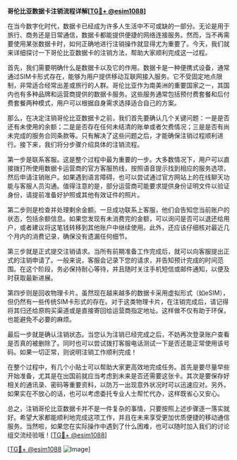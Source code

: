 **哥伦比亚数据卡注销流程详解[[TG💪+ @esim1088](https://t.me/s/esim1088)]**

在当今数字化时代，数据卡已经成为许多人生活中不可或缺的一部分。无论是用于旅行、商务还是日常通信，数据卡都能提供便捷的网络连接服务。然而，当不再需要使用某张数据卡时，如何正确地进行注销操作就显得尤为重要了。今天，我们就来详细探讨一下哥伦比亚数据卡的注销方法，帮助大家顺利完成这一过程。

首先，我们需要明确什么是数据卡以及它的作用。数据卡是一种便携式设备，通常通过SIM卡形式存在，能够为用户提供移动互联网接入服务。它不受固定地点限制，非常适合经常出差或旅行的人群。哥伦比亚作为南美洲的重要国家之一，其国内也有多种品牌和运营商提供的数据卡服务。这些服务通常包括预付费套餐和后付费套餐两种模式，用户可以根据自身需求选择适合自己的方案。

那么，在决定注销哥伦比亚数据卡之前，我们首先要确认几个关键问题：一是是否还有未使用的余额；二是是否存在任何未结清的账单或者欠费情况；三是是否有尚未完成的服务合同条款等。只有解决了这些问题之后，才能确保注销过程顺利进行。接下来，我们将分步骤介绍具体的注销流程。

第一步是联系客服。这是整个过程中最为重要的一步。大多数情况下，用户可以直接拨打所使用数据卡运营商的官方客服热线，按照语音提示找到相应的服务选项，然后申请注销账户。如果遇到语言障碍，也可以尝试通过官方网站上的在线聊天功能与客服人员沟通。值得注意的是，部分运营商可能要求提供身份证明文件以验证身份，请提前准备好护照或其他有效证件的照片。

第二步则是检查并处理剩余金额。一旦成功联系上客服，他们会告知您当前账户的状态，包括余额信息。如果您发现有未消费完的金额，可以询问是否可以退还给用户，或者建议将这笔钱转移到其他账户中继续使用。此外，还应该仔细核对最近几个月内的消费记录，确保没有遗漏任何细节。

第三步就是正式提交注销请求。当所有前期准备工作完成后，就可以向客服提出正式的注销申请了。一般来说，客服会记录下您的请求，并告知预计完成的时间范围。在这个阶段，务必保持耐心等待，并且随时关注手机短信或邮件通知，以便及时获取最新进展。

第四步则是回收物理卡片。虽然现在越来越多的数据卡采用虚拟形式（如eSIM），但仍然有一些传统SIM卡形式的存在。对于这类物理卡片，在注销完成后，请记得将其归还给原购买渠道或是直接寄回给运营商指定地址。这样做不仅有助于环保，也能避免不必要的麻烦。

最后一步就是确认注销状态。当您认为注销已经完成之后，不妨再次登录账户查看是否真的被删除了。同时也可以尝试拨打客服电话测试一下是否还能正常使用该号码。如果一切正常，则说明注销工作顺利完成！

在整个过程中，有几个小贴士可以帮助大家更高效地完成任务。首先是要尽量早些开始准备，尤其是在出国前就应当考虑到未来是否还需要这张卡。其次是要保存好相关的通讯录、密码等重要资料，以防万一出现意外状况时可以迅速应对。另外，如果实在不放心的话，也可以考虑委托专业人士帮忙代办，这样既省心又安心。

总之，注销哥伦比亚数据卡并不是一件复杂的事情，只要按照上述步骤逐一落实就好。希望大家都能顺利地完成这项工作，并且在未来享受更加优质便捷的移动通信服务。当然啦，如果您在实际操作中遇到了什么困难，也可以随时加入我们的讨论组交流经验哦！[[TG💪+ @esim1088](https://t.me/s/esim1088)]

[[TG💪+ @esim1088](https://t.me/s/esim1088) ![Image](https://i.postimg.cc/4NQfJmqS/Snipaste-2025-05-13-00-14-12.png)]